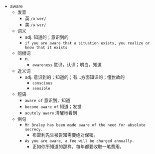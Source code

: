 - aware
  - 发音
    - 英 `/ə'wer/`
    - 美 `/ə'wɛr/`
  - 词义
    - adj. 知道的；意识到的
    - `if you are aware that a situation exists, you realize or know that it exists`
  - 同根词
    - n.
      - `awareness` 意识，认识；明白，知道
  - 近义词
    - adj. 意识到的；知道的；有…方面知识的；懂世故的
      - `conscious`
      - `sensible`
  - 短语
    - `aware of` 意识到，知道 
    - `become aware of` 知道；发觉 
    - `acutely aware` 清醒地看到 
  - 例句
    - `Mr Braley has been made aware of the need for absolute secrecy.`
      - 布雷利先生被告知需要绝对保密。
    - `As you are aware, a fee will be charged annually.`
      - 正如你所知道的那样，每年都要收取一笔费用。

